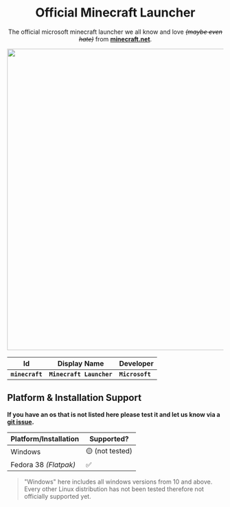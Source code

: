 <div align="center">

  # Official Minecraft Launcher

  The official microsoft minecraft launcher we all know and love *~~(maybe even hate)~~* from **[minecraft.net](https://www.minecraft.net/en-us/download)**.

  <img src="https://github.com/JS-Quick-Pack/jsqp-core/assets/66202304/1ff95a5a-1edf-4511-9142-f71b6a6a7f0a" width="700px">

</div>

| Id | Display Name | Developer |
| --- | --- | --- |
| **``minecraft``** | **``Minecraft Launcher``** | **``Microsoft``** |

## Platform & Installation Support
**If you have an os that is not listed here please test it and let us know via a [git issue](https://github.com/JS-Quick-Pack/jsqp-core/issues).**

| Platform/Installation | Supported? |
| --- | --- |
| Windows               | 🟡 (not tested) |
| Fedora 38 *(Flatpak)* | ✅ |

> "Windows" here includes all windows versions from 10 and above. Every other Linux distribution has not been tested therefore not officially supported yet.
